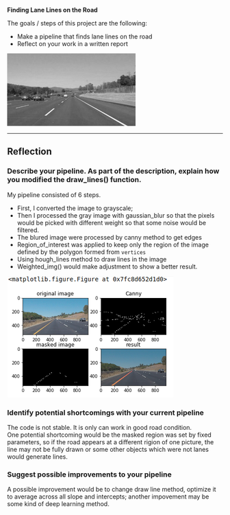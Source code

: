 
**Finding Lane Lines on the Road**

The goals / steps of this project are the following:
* Make a pipeline that finds lane lines on the road
* Reflect on your work in a written report  

![Grayscale](./examples/grayscale.jpg )

---

## Reflection

### Describe your pipeline. As part of the description, explain how you modified the draw_lines() function.

My pipeline consisted of 6 steps.  
- First, I converted the image to grayscale;  
- Then I processed the gray image with gaussian_blur so that the pixels would be picked with different weight so that some noise would be filtered.  
- The blured image were processed by canny method to get edges  
- Region_of_interest was applied to keep only the region of the image defined by the polygon formed from `vertices`  
- Using hough_lines method to draw lines in the image  
- Weighted_img() would make adjustment to show a better result.


![out_sample](./out.png)


###  Identify potential shortcomings with your current pipeline


The code is not stable. It is only can work in good road condition.  
One potential shortcoming would be the masked region was set by fixed parameters, so if the road appears at a different rigion of one picture, the line may not be fully drawn or some other objects which were not lanes would generate lines.   

### Suggest possible improvements to your pipeline

A possible improvement would be to change draw line method, optimize it to average across all slope and intercepts; another impovement may be some kind of deep learning method.
